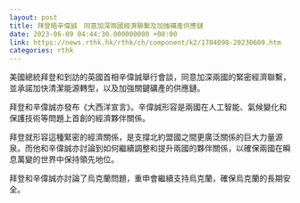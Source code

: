 ```yaml
---
layout: post
title: 拜登晤辛偉誠　同意加深兩國經濟聯繫及加強礦產供應鏈
date: 2023-06-09 04:44:30.000000000 +08:00
link: https://news.rthk.hk/rthk/ch/component/k2/1704098-20230609.htm
categories: rthk
---
```


美國總統拜登和到訪的英國首相辛偉誠舉行會談，同意加深兩國的緊密經濟聯繫，並承諾加快清潔能源轉型，以及加強關鍵礦產的供應鏈。

拜登和辛偉誠亦發布《大西洋宣言》。辛偉誠形容是兩國在人工智能、氣候變化和保護技術等問題上首創的經濟夥伴關係。

拜登就形容這種緊密的經濟關係，是支撐北約盟國之間更廣泛關係的巨大力量源泉。而他和辛偉誠亦討論到如何繼續調整和提升兩國的夥伴關係，以確保兩國在瞬息萬變的世界中保持領先地位。

拜登和辛偉誠亦討論了烏克蘭問題，重申會繼續支持烏克蘭，確保烏克蘭的長期安全。
